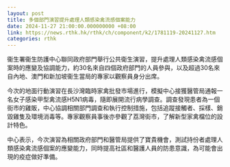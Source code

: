 ```yaml
---
layout: post
title: 多個部門演習提升處理人類感染禽流感個案能力
date: 2024-11-27 21:00:00.000000000 +08:00
link: https://news.rthk.hk/rthk/ch/component/k2/1781119-20241127.htm
categories: rthk
---
```


衞生署衞生防護中心聯同政府部門舉行公共衛生演習，提升處理人類感染禽流感個案時的應變及協調能力，約30名來自四個政府部門的人員參與，以及超過30名來自內地、澳門和新加坡衞生當局的專家以觀察員身分出席。

今次的地面行動演習在長沙灣臨時家禽批發市場進行，模擬中心接獲醫管局通報一名女子感染甲型禽流感H5N1病毒，隨即展開流行病學調查。調查發現患者為一個街市的雞販，中心協調相關部門調查和執行控制措施，包括追蹤接觸者、採樣、銷毀雞隻及環境消毒等。專家觀察員事後亦參觀了荔灣街市，了解新型家禽檔位的設計特色。

中心表示，今次演習為相關政府部門和醫管局提供了寶貴機會，測試持份者處理人類感染禽流感個案的應變能力，同時提高社區和醫護人員的防患意識，為可能會出現的疫症做好準備。
